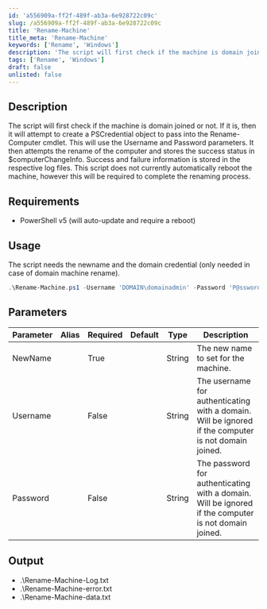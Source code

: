 ```yaml
---
id: 'a556909a-ff2f-489f-ab3a-6e928722c09c'
slug: /a556909a-ff2f-489f-ab3a-6e928722c09c
title: 'Rename-Machine'
title_meta: 'Rename-Machine'
keywords: ['Rename', 'Windows']
description: 'The script will first check if the machine is domain joined or not. If it is, then it will attempt to create a PSCredential object to pass into the Rename-Computer cmdlet. This will use the Username and Password parameters. It then attempts the rename of the computer and stores the success status in $computerChangeInfo. Success and failure information is stored in the respective log files. This script does not currently automatically reboot the machine, however this will be required to complete the renaming process.'
tags: ['Rename', 'Windows']
draft: false
unlisted: false
---
```


## Description
The script will first check if the machine is domain joined or not. If it is, then it will attempt to create a PSCredential object to pass into the Rename-Computer cmdlet. This will use the Username and Password parameters. It then attempts the rename of the computer and stores the success status in $computerChangeInfo. Success and failure information is stored in the respective log files. This script does not currently automatically reboot the machine, however this will be required to complete the renaming process.

## Requirements
- PowerShell v5 (will auto-update and require a reboot)

## Usage
The script needs the newname and the domain credential (only needed in case of domain machine rename).

```powershell
.\Rename-Machine.ps1 -Username 'DOMAIN\domainadmin' -Password 'P@ssword1234!' -NewName "MACHINE223"
```

## Parameters
| Parameter | Alias | Required | Default | Type   | Description                                                                 |
|-----------|-------|----------|---------|--------|-----------------------------------------------------------------------------|
| NewName   |       | True     |         | String | The new name to set for the machine.                                        |
| Username  |       | False    |         | String | The username for authenticating with a domain. Will be ignored if the computer is not domain joined. |
| Password  |       | False    |         | String | The password for authenticating with a domain. Will be ignored if the computer is not domain joined. |


## Output
- .\Rename-Machine-Log.txt
- .\Rename-Machine-error.txt
- .\Rename-Machine-data.txt



